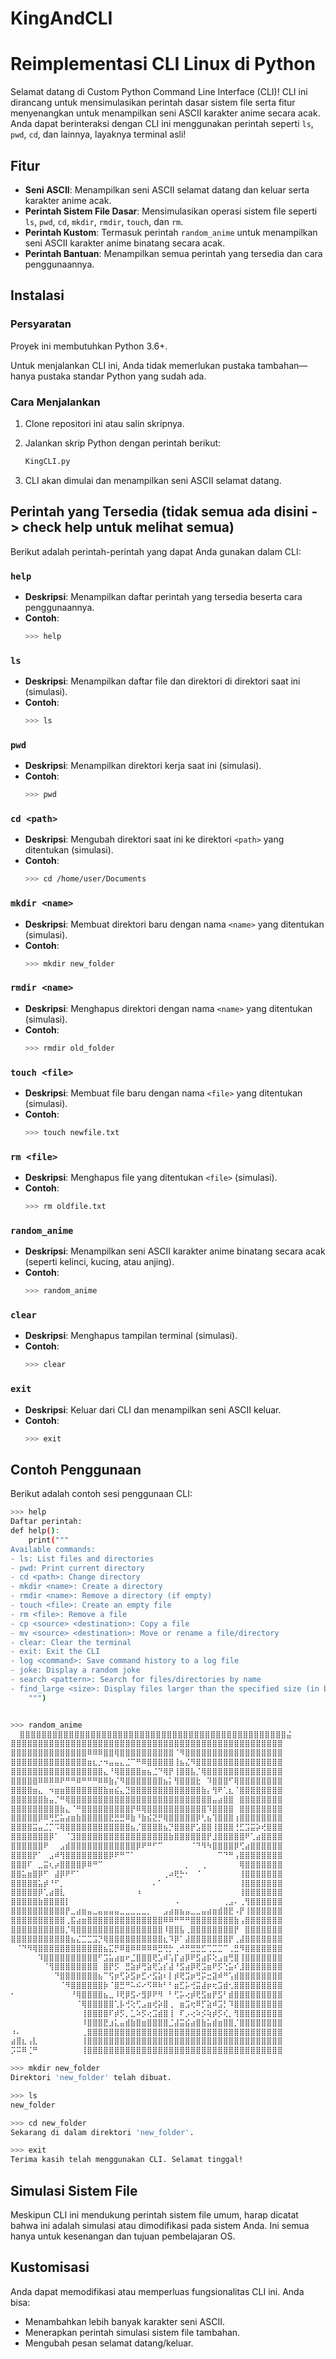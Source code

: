 # KingAndCLI
 
# Reimplementasi CLI Linux di Python

Selamat datang di Custom Python Command Line Interface (CLI)! CLI ini dirancang untuk mensimulasikan perintah dasar sistem file serta fitur menyenangkan untuk menampilkan seni ASCII karakter anime secara acak. Anda dapat berinteraksi dengan CLI ini menggunakan perintah seperti `ls`, `pwd`, `cd`, dan lainnya, layaknya terminal asli!

## Fitur

- **Seni ASCII**: Menampilkan seni ASCII selamat datang dan keluar serta karakter anime acak.
- **Perintah Sistem File Dasar**: Mensimulasikan operasi sistem file seperti `ls`, `pwd`, `cd`, `mkdir`, `rmdir`, `touch`, dan `rm`.
- **Perintah Kustom**: Termasuk perintah `random_anime` untuk menampilkan seni ASCII karakter anime binatang secara acak.
- **Perintah Bantuan**: Menampilkan semua perintah yang tersedia dan cara penggunaannya.

## Instalasi

### Persyaratan

Proyek ini membutuhkan Python 3.6+.

Untuk menjalankan CLI ini, Anda tidak memerlukan pustaka tambahan—hanya pustaka standar Python yang sudah ada.

### Cara Menjalankan

1. Clone repositori ini atau salin skripnya.
2. Jalankan skrip Python dengan perintah berikut:

   ```bash
   KingCLI.py
   ```

3. CLI akan dimulai dan menampilkan seni ASCII selamat datang.

## Perintah yang Tersedia (tidak semua ada disini - > check help untuk melihat semua)

Berikut adalah perintah-perintah yang dapat Anda gunakan dalam CLI:

### `help`
- **Deskripsi**: Menampilkan daftar perintah yang tersedia beserta cara penggunaannya.
- **Contoh**:
  ```bash
  >>> help
  ```

### `ls`
- **Deskripsi**: Menampilkan daftar file dan direktori di direktori saat ini (simulasi).
- **Contoh**:
  ```bash
  >>> ls
  ```

### `pwd`
- **Deskripsi**: Menampilkan direktori kerja saat ini (simulasi).
- **Contoh**:
  ```bash
  >>> pwd
  ```

### `cd <path>`
- **Deskripsi**: Mengubah direktori saat ini ke direktori `<path>` yang ditentukan (simulasi).
- **Contoh**:
  ```bash
  >>> cd /home/user/Documents
  ```

### `mkdir <name>`
- **Deskripsi**: Membuat direktori baru dengan nama `<name>` yang ditentukan (simulasi).
- **Contoh**:
  ```bash
  >>> mkdir new_folder
  ```

### `rmdir <name>`
- **Deskripsi**: Menghapus direktori dengan nama `<name>` yang ditentukan (simulasi).
- **Contoh**:
  ```bash
  >>> rmdir old_folder
  ```

### `touch <file>`
- **Deskripsi**: Membuat file baru dengan nama `<file>` yang ditentukan (simulasi).
- **Contoh**:
  ```bash
  >>> touch newfile.txt
  ```

### `rm <file>`
- **Deskripsi**: Menghapus file yang ditentukan `<file>` (simulasi).
- **Contoh**:
  ```bash
  >>> rm oldfile.txt
  ```

### `random_anime`
- **Deskripsi**: Menampilkan seni ASCII karakter anime binatang secara acak (seperti kelinci, kucing, atau anjing).
- **Contoh**:
  ```bash
  >>> random_anime
  ```

### `clear`
- **Deskripsi**: Menghapus tampilan terminal (simulasi).
- **Contoh**:
  ```bash
  >>> clear
  ```

### `exit`
- **Deskripsi**: Keluar dari CLI dan menampilkan seni ASCII keluar.
- **Contoh**:
  ```bash
  >>> exit
  ```

## Contoh Penggunaan

Berikut adalah contoh sesi penggunaan CLI:

```bash
>>> help
Daftar perintah:
def help():
    print("""
Available commands:
- ls: List files and directories
- pwd: Print current directory
- cd <path>: Change directory
- mkdir <name>: Create a directory
- rmdir <name>: Remove a directory (if empty)
- touch <file>: Create an empty file
- rm <file>: Remove a file
- cp <source> <destination>: Copy a file
- mv <source> <destination>: Move or rename a file/directory
- clear: Clear the terminal
- exit: Exit the CLI
- log <command>: Save command history to a log file
- joke: Display a random joke
- search <pattern>: Search for files/directories by name
- find_large <size>: Display files larger than the specified size (in bytes)
    """)


>>> random_anime
  ⣿⣿⣿⣿⣿⣿⣿⣿⣿⣿⣿⣿⣿⣿⣿⣿⣿⣿⣿⣿⣿⣿⣿⣿⣿⣿⣿⣿⣿⣿⣿⣿⣿⣿⣿⣿⣿⣿⣿⣿⣿⣿⣿⣿⣿⣿⣿⣿⣿⣬
⣿⣿⣿⣿⣿⣿⣿⣿⣿⣿⣿⣿⣿⣿⣿⣿⣿⣿⣿⣿⣿⣿⣿⣿⣿⣿⣿⣿⣿⣿⣿⣿⣿⣿⣿⣿⣿⣿⣿⣿⣿⣿⣿⣿⣿⣿⣿⣿⣿⣿
⣿⣿⣿⣿⣿⣿⣿⣿⣿⣿⣿⣿⣿⣿⠿⠿⠿⣿⣿⢿⣿⣿⣿⣿⣿⣿⣿⣿⣿⣿⠈⠻⣿⣿⣿⣿⣿⣿⣿⣿⣿⣿⣿⣿⣿⣿⣿⣿⣿⣿
⣿⣿⣿⣿⣿⣿⣿⣿⣿⣿⣿⣿⣿⣿⣶⣆⡐⠲⣤⣤⣄⣈⠉⠛⠿⣿⣿⣿⣿⣿⢸⣦⣌⠻⣿⣿⣿⣿⣿⣿⣿⣿⣿⣿⣿⣿⣿⣿⣿⣿
⣿⣿⣿⣿⣿⣿⣿⣿⣿⣿⣿⣿⣿⣿⣿⣿⣿⣄⠘⢿⣿⣿⣿⣿⣶⣦⣈⠙⢿⡟⢸⣿⣿⣧⡈⢿⣿⣿⣿⣿⣿⣿⣿⣿⣿⣿⣿⣿⣿⣿
⣿⣿⣿⣿⣿⠿⠿⠿⠿⠟⠛⠛⠿⠛⠛⠛⠿⠿⣷⡌⠻⣿⣿⣿⣿⣿⣿⣿⣦⡅⢻⣿⣿⣿⣗⠀⠹⣿⣿⣿⠋⢿⣿⣿⣿⣿⣿⣿⣿⣿
⣿⣿⣿⣿⣶⣄⠀⠲⣶⣶⣿⣿⣿⣿⣿⣿⣿⣷⣶⣮⣄⣙⣿⣿⣿⣿⣿⣿⣿⣿⣿⣿⣿⣿⣿⣷⡄⢻⠟⢁⣆⠈⣿⣿⣿⣿⣿⣿⣿⣿
⣿⣿⣿⣿⣿⣿⣷⣤⡈⠛⢿⣿⣿⣿⣿⣿⣿⣿⣿⣿⣿⣿⣿⣿⣿⣿⣿⣿⣿⣿⣿⣿⣿⣿⣿⣿⣿⣤⣴⣿⣿⠀⣿⣿⣿⣿⣿⣿⣿⣿
⣿⣿⣿⣿⣿⣿⣿⣿⣿⣷⣄⠈⠛⣿⣿⣿⣿⣿⣿⣿⣿⣿⡟⠿⢿⣿⣿⣿⣿⣿⣿⣿⣿⣿⣿⣿⠹⣿⣿⣿⣿⠀⣿⣿⣿⣿⣿⣿⣿⣿
⣿⣿⣿⣿⣿⡿⠿⢛⣋⣥⣴⣶⣷⣿⣿⣿⣿⣿⣟⣛⣛⠿⣷⠘⣷⣮⣝⡛⢿⣿⣿⣿⣿⣿⡿⢃⣦⢹⣿⣿⣿⢰⣿⣿⣿⣿⣿⣿⣿⣿
⣿⣿⣿⣿⣭⣤⣈⡉⠩⢿⣿⣿⣿⣿⣿⣿⣿⣿⣿⣿⣿⣿⣦⡈⣿⣿⣿⣿⣦⡙⣿⣿⣿⡟⣡⣿⣿⢸⣿⣿⣿⢘⣋⣩⣭⡵⢞⣿⣿⣿
⣿⣿⣿⣿⣿⣿⣿⡿⠁⠀⠈⣹⣿⣿⣿⣿⣿⣿⣿⣿⣿⣿⣿⣿⣿⣿⣿⣿⣿⣷⣿⣿⣿⣿⣿⣿⡟⣸⣿⣿⣿⣿⣿⠟⢁⣴⣿⣿⣿⣿
⣿⣿⣿⣿⣿⣿⠟⠀⠀⣠⣾⣿⣿⣿⣿⣿⣿⣿⣿⣿⣿⣿⣿⡿⠟⠛⠋⠉⠀⠀⠀⠀⠀⠈⠙⠻⠳⣿⣿⣿⣿⡿⢋⣴⣿⣿⣿⣿⣿⣿
⣿⣿⣿⣿⡟⠁⠀⣠⠾⢻⣿⣿⣿⣿⣿⣿⣿⣿⡿⠟⠛⠉⠁⠀⠀⠀⠀⠀⠀⠀⠀⠀⠀⠀⠀⠀⠀⠀⠉⠙⠛⢠⣿⣿⣿⣿⣿⣿⣿⣿
⣿⣿⣿⠏⠀⣀⣭⢆⡴⣿⣿⣿⣿⡿⠿⠛⠉⠀⠀⠀⠀⠀⠀⠀⠀⠀⠀⠀⠀⠀⠀⠀⡀⠀⠀⢀⠀⠀⠀⠀⠀⠀⢿⣿⣿⣿⣿⣿⣿⣿
⣿⣿⣥⣶⣿⡿⠋⠀⣼⡿⠟⠋⠁⠀⠀⠀⠀⠀⠀⠀⠀⠀⠀⠀⠀⠀⠀⠀⢀⠴⢟⡓⠂⠀⠈⠀⠀⠀⠀⠀⠀⠀⢸⣿⣿⣿⣿⣿⣿⣿
⣿⣿⣿⣿⣿⣥⡾⠘⠋⡀⠀⠀⠀⠀⠀⠀⠀⠀⠀⠀⠀⠀⠀⠀⠀⠀⠄⠁⠀⠀⠀⠀⠀⠀⠀⠀⠀⠀⠀⠀⠀⠀⢸⣿⣿⣿⣿⣿⣿⣿
⣿⣿⣿⣿⣿⡿⢁⣴⣿⣇⠀⠀⠀⠀⠀⠀⠀⠀⠀⠀⠀⠀⠀⠰⠀⠀⠀⠀⠀⠀⠀⠀⠀⠀⠀⠀⠀⠀⠀⠀⠀⠀⢸⣿⣿⣿⣿⣿⣿⣿
⣿⣿⣿⣿⣿⣷⣿⣿⣿⣿⡇⠀⠀⠀⠀⠀⠀⠀⠀⠀⠀⠀⠀⠀⠀⠀⠀⠀⠀⠀⠠⠀⠀⠀⠀⠀⠀⠀⠀⢀⣠⠄⢀⢻⣿⣿⣿⣿⣿⣿
⣿⣿⣿⣿⣿⣿⣿⣿⣿⣿⡟⣀⣴⣶⣤⣀⣤⣤⣤⣤⣀⣀⣀⣀⣀⡀⠀⠀⣠⣴⣶⣦⣤⣀⣀⣤⣴⣶⣾⣿⣟⠠⡟⢸⣿⣿⣿⣿⣿⣿
⣿⣿⣿⣿⣿⣿⣿⣿⣿⣿⢀⣯⣴⣶⣿⣿⣿⣿⣿⣿⣿⣿⣿⣿⣿⣿⣿⣿⠿⠿⠛⠛⠛⣿⣿⣿⣿⣿⣿⣿⣿⣷⢠⣿⣿⣿⣿⣿⣿⣿
⣿⣿⣿⣿⣿⣿⣿⣿⣿⣿⡈⢿⣿⣿⣿⣿⣿⣿⣿⣿⣿⣿⣿⣿⣿⣿⣿⣿⠸⣿⣿⣧⢀⣿⣿⣿⣿⣿⣿⣿⣿⡟⠀⣿⣿⣿⣿⣿⣿⣿
⣿⣿⣿⣿⣿⣿⣿⣿⣿⣿⣿⣦⣌⣉⣉⣩⡙⢿⣿⣿⣿⣿⣿⣿⣿⣿⣿⣿⣆⠹⡿⠁⣼⣿⣿⣿⣿⣿⣿⣿⡟⢀⣼⣿⣿⣿⣿⣿⣿⣿
⠀⠈⠙⠻⢿⣿⣿⣿⣿⣿⣿⣿⣿⣿⣿⣿⣿⣦⣍⡛⠿⣿⠿⠿⠿⠿⠿⣛⢛⡓⢀⠚⠛⣛⣛⣋⢉⣉⣉⠉⢀⣛⠻⣿⣿⣿⣿⣿⣿⣿
⠀⠀⠀⠀⠀⠹⣿⣿⣿⣿⣿⣿⣿⣿⣿⣿⠋⣩⣥⣴⣶⠖⣈⣿⣿⣿⢟⣡⠾⢡⡏⣴⡿⠟⣫⣴⡯⢕⣠⣶⢛⣿⢸⣿⣿⣿⣿⣿⣿⣿
⠀⠀⠀⠀⠀⠀⠈⢻⣿⣿⣿⣿⣿⣿⣿⣿⠀⣿⡟⡫⠀⣛⣵⡾⢛⣵⢟⣡⡎⣼⠘⣫⣴⡿⢟⣩⣶⠟⡫⢑⣥⠎⣸⣿⣿⣿⣿⣿⣿⣿
⠀⠀⠀⠀⠀⠀⠀⠀⠙⣿⣿⣿⣿⣿⣿⣿⣦⠉⢫⡶⢋⡵⣫⡶⣋⠔⣫⣵⠆⡇⡾⢟⣩⡶⢛⡭⣒⣽⠾⠛⢡⣾⣿⣿⣿⣿⣿⣿⣿⣿
⠀⠀⠀⠀⠀⠀⠀⠀⠀⠈⠻⣿⣿⣿⣿⣿⣿⡷⠈⣿⣛⠛⠥⠮⠔⠫⠿⠷⠃⠃⣶⣋⡥⢚⣭⣼⡶⢖⣩⣾⢂⣿⣿⣿⣿⣿⣿⣿⣿⣿
⠂⠀⠀⠀⠀⠀⠀⠀⠀⠀⠀⠘⢿⣿⣿⣿⣿⣦⣀⠸⢟⡿⣫⠔⣻⡿⠟⠻⠀⠃⢋⡥⢔⡾⢟⣫⣶⡟⣫⠃⣾⣿⣿⣿⣿⣿⣿⣿⣿⣿
⠀⠀⠀⠀⠀⠀⠀⠀⠀⠀⠀⠀⠈⢿⣿⣿⣿⣿⣿⢁⡧⢚⢕⢋⣠⣶⢞⡵⣿⢀⠀⣶⣩⢖⠿⡋⣵⠾⣩⡃⠹⣿⣿⣿⣿⣿⣿⣿⣿⣿
⠀⠀⠀⠀⠀⠀⠀⠀⠀⠀⠀⠀⠀⢸⣿⣿⣿⣿⠏⡾⡫⡀⣁⠵⡫⢔⣩⣾⣿⢸⠀⠏⡠⢔⠵⡪⢵⡾⡫⢎⡀⢻⣿⣿⣿⣿⣿⣿⣿⣿
⠀⠀⠀⠀⠀⠀⠀⠀⠀⠀⠀⠀⠀⠸⣿⣿⣿⣟⣰⣅⣤⣾⣷⣿⣶⣿⣿⣿⣿⣈⣼⣭⣮⣴⣿⣷⣥⣾⣶⣿⣿⡈⣿⣿⣿⣿⣿⣿⣿⣿
⠰⠄⠀⠀⠀⠀⠀⠀⠀⠀⠀⠀⠀⢀⣿⣿⣿⣿⣿⣿⣿⣿⣿⣿⣿⣿⣿⣿⣿⣿⣿⣿⣿⣿⣿⣿⣿⣿⣿⣿⣿⣿⣿⣿⣿⣿⣿⣿⣿⣿
⣴⣿⣆⢠⣇⠀⠀⠀⠀⠀⠀⠀⠀⢸⣿⣿⣿⣿⣿⣿⣿⣿⣿⣿⣿⣿⣿⣿⣿⣿⣿⣿⣿⣿⣿⣿⣿⣿⣿⣿⣿⣿⣿⣿⣿⣿⣿⣿⣿⣿
⡩⠭⠿⢈⠛⠀⠀⠀⠀⠀⠀⠀⠀⢸⣿⣿⣿⣿⣿⣿⣿⣿⣿⣿⣿⣿⣿⣿⣿⣿⣿⣿⣿⣿⣿⣿⣿⣿⣿⣿⣿⣿⣿⣿⣿⣿⣿⣿⣿⣿

>>> mkdir new_folder
Direktori 'new_folder' telah dibuat.

>>> ls
new_folder

>>> cd new_folder
Sekarang di dalam direktori 'new_folder'.

>>> exit
Terima kasih telah menggunakan CLI. Selamat tinggal!
```

## Simulasi Sistem File

Meskipun CLI ini mendukung perintah sistem file umum, harap dicatat bahwa ini adalah simulasi atau dimodifikasi pada sistem Anda. Ini semua hanya untuk kesenangan dan tujuan pembelajaran OS.

## Kustomisasi

Anda dapat memodifikasi atau memperluas fungsionalitas CLI ini. Anda bisa:
- Menambahkan lebih banyak karakter seni ASCII.
- Menerapkan perintah simulasi sistem file tambahan.
- Mengubah pesan selamat datang/keluar.
